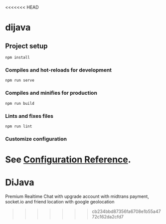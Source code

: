 <<<<<<< HEAD
# dijava

## Project setup
```
npm install
```

### Compiles and hot-reloads for development
```
npm run serve
```

### Compiles and minifies for production
```
npm run build
```

### Lints and fixes files
```
npm run lint
```

### Customize configuration
See [Configuration Reference](https://cli.vuejs.org/config/).
=======
# DiJava
Premium Realtime Chat with upgrade account with midtrans payment, socket.io and friend location with google geolocation
>>>>>>> cb234bbd87356fa6708e1b55a4772c162da2cfd7
